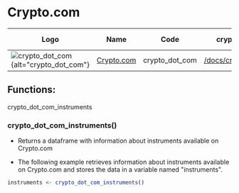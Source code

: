 # Crypto.com

| Logo                                                                                                                                           | Name                              | Code           | cryptotrackr Docs                                                                                        | Exchange Docs                                          | Source Code                                                                                  |
|------------|------------|------------|------------|------------|------------|
| ![crypto_dot_com](https://user-images.githubusercontent.com/1294454/147792121-38ed5e36-c229-48d6-b49a-48d05fc19ed4.jpeg){alt="crypto_dot_com"} | [Crypto.com](https://crypto.com/) | crypto_dot_com | [/docs/crypto_dot_com.md](https://github.com/TrevorFrench/cryptotrackr/blob/main/docs/crypto_dot_com.md) | [🏢](https://exchange-docs.crypto.com/spot/index.html) | [/R/crypto_dot_com.R](https://github.com/TrevorFrench/cryptotrackr/blob/main/R/crypto_com.R) |

## Functions:

crypto_dot_com_instruments

### crypto_dot_com_instruments()

-   Returns a dataframe with information about instruments available on Crypto.com

-   The following example retrieves information about instruments available on Crypto.com and stores the data in a variable named "instruments".

``` r
instruments <- crypto_dot_com_instruments()
```

### 
